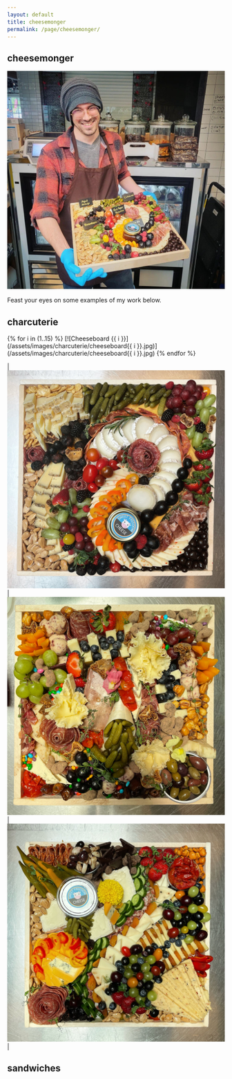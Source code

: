 ```yaml
---
layout: default
title: cheesemonger
permalink: /page/cheesemonger/
---
```


## cheesemonger

![Cheesemonger Image](/assets/images/personal/cheesemonger.JPG)

Feast your eyes on some examples of my work below.

## charcuterie

<!-- Image Grid -->
<div class="image-grid">
  <!-- Loop through images -->
  {% for i in (1..15) %}
    <!-- Image -->
    [![Cheeseboard {{ i }}](/assets/images/charcuterie/cheeseboard{{ i }}.jpg)](/assets/images/charcuterie/cheeseboard{{ i }}.jpg)
  {% endfor %}
</div>


|![cheeseboard1](/assets/images/charcuterie/cheeseboard1.JPG)|![cheeseboard2](/assets/images/charcuterie/cheeseboard2.JPG)|![cheeseboard3](/assets/images/charcuterie/cheeseboard3.JPG)|

## sandwiches
